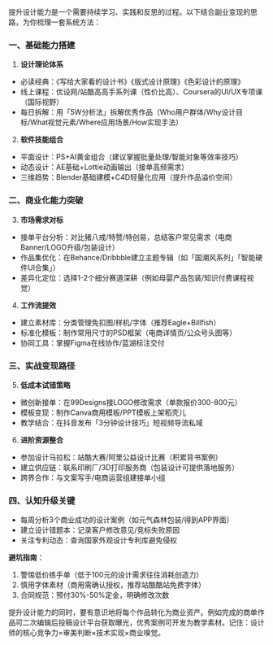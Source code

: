 提升设计能力是一个需要持续学习、实践和反思的过程。以下结合副业变现的思路，为你梳理一套系统方法：

### 一、基础能力搭建
1. **设计理论体系**
- 必读经典：《写给大家看的设计书》《版式设计原理》《色彩设计的原理》
- 线上课程：优设网/站酷高高手系列课（性价比高）、Coursera的UI/UX专项课（国际视野）
- 每日拆解：用「5W分析法」拆解优秀作品（Who用户群体/Why设计目标/What视觉元素/Where应用场景/How实现手法）

2. **软件技能组合**
- 平面设计：PS+AI黄金组合（建议掌握批量处理/智能对象等效率技巧）
- 动态设计：AE基础+Lottie动画输出（接单高频需求）
- 三维趋势：Blender基础建模+C4D轻量化应用（提升作品溢价空间）

### 二、商业化能力突破
3. **市场需求对标**
- 接单平台分析：对比猪八戒/特赞/特创易，总结客户常见需求（电商 Banner/LOGO升级/包装设计）
- 作品集优化：在Behance/Dribbble建立主题专辑（如「国潮风系列」「智能硬件UI合集」）
- 差异化定位：选择1-2个细分赛道深耕（例如母婴产品包装/知识付费课程视觉）

4. **工作流提效**
- 建立素材库：分类管理免扣图/样机/字体（推荐Eagle+Billfish）
- 标准化模板：制作常用尺寸的PSD框架（电商详情页/公众号头图等）
- 协同工具：掌握Figma在线协作/蓝湖标注交付

### 三、实战变现路径
5. **低成本试错策略**
- 微创新接单：在99Designs接LOGO修改需求（单款报价300-800元）
- 模板变现：制作Canva商用模板/PPT模板上架稻壳儿
- 教学结合：在抖音发布「3分钟设计技巧」短视频导流私域

6. **进阶资源整合**
- 参加设计马拉松：站酷大赛/阿里公益设计比赛（积累背书案例）
- 建立供应链：联系印刷厂/3D打印服务商（包装设计可提供落地服务）
- 跨界合作：与文案写手/电商运营组建接单小组

### 四、认知升级关键
- 每周分析3个商业成功的设计案例（如元气森林包装/得到APP界面）
- 建立设计错题本：记录客户修改意见/竞标失败原因
- 关注专利动态：查询国家外观设计专利库避免侵权

**避坑指南**：
1. 警惕低价练手单（低于100元的设计需求往往消耗创造力）
2. 慎用字体素材（商用需确认授权，推荐站酷酷站免费字体）
3. 合同规范：预付30%-50%定金，明确修改次数

提升设计能力的同时，要有意识地将每个作品转化为商业资产。例如完成的商单作品可二次编辑后投稿设计平台获取曝光，优秀案例可开发为教学素材。记住：设计师的核心竞争力=审美判断×技术实现×商业嗅觉。


